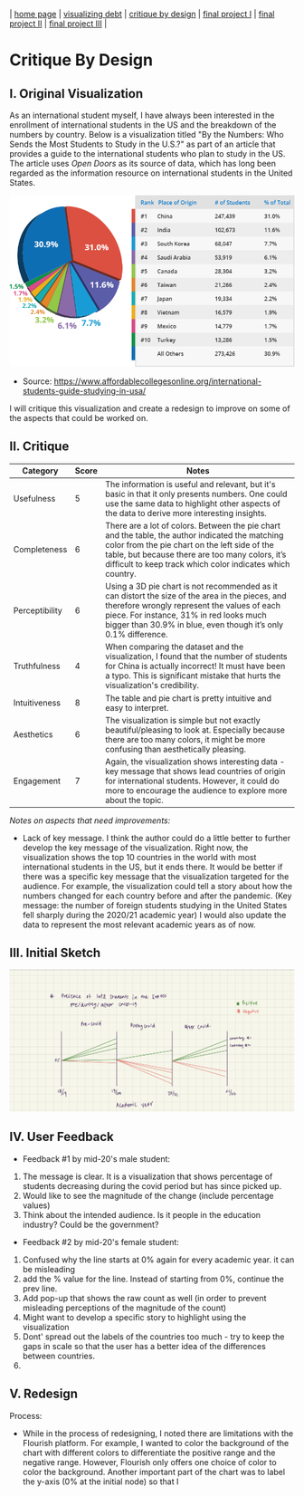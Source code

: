 | [home page](https://cmustudent.github.io/tswd-portfolio-templates/) | [visualizing debt](visualizing-government-debt) | [critique by design](critique-by-design) | [final project I](final-project-part-one) | [final project II](final-project-part-two) | [final project III](final-project-part-three) |

# Critique By Design

## I. Original Visualization
As an international student myself, I have always been interested in the enrollment of international students in the US and the breakdown of the numbers by country. Below is a visualization titled "By the Numbers: Who Sends the Most Students to Study in the U.S.?" as part of an article that provides a guide to the international students who plan to study in the US. The article uses _Open Doors_ as its source of data, which has long been regarded as the information resource on international students in the United States. 

![Original Visualization](study-in-the-US.png)
- Source: https://www.affordablecollegesonline.org/international-students-guide-studying-in-usa/

I will critique this visualization and create a redesign to improve on some of the aspects that could be worked on.

## II. Critique

| Category       | Score | Notes |
| -------------- | ----- |----- |
| Usefulness     |   5   | The information is useful and relevant, but it's basic in that it only presents numbers. One could use the same data to highlight other aspects of the data to derive more interesting insights. |
| Completeness   |   6   | There are a lot of colors. Between the pie chart and the table, the author indicated the matching color from the pie chart on the left side of the table, but because there are too many colors, it’s difficult to keep track which color indicates which country. |
| Perceptibility |   6   | Using a 3D pie chart is not recommended as it can distort the size of the area in the pieces, and therefore wrongly represent the values of each piece. For instance, 31% in red looks much bigger than 30.9% in blue, even though it’s only 0.1% difference. |
| Truthfulness   |   4   | When comparing the dataset and the visualization, I found that the number of students for China is actually incorrect! It must have been a typo. This is significant mistake that hurts the visualization's credibility. |
| Intuitiveness  |   8   | The table and pie chart is pretty intuitive and easy to interpret. |
| Aesthetics     |   6   | The visualization is simple but not exactly beautiful/pleasing to look at. Especially because there are too many colors, it might be more confusing than aesthetically pleasing. |
| Engagement     |   7   | Again, the visualization shows interesting data - key message that shows lead countries of origin for international students. However, it could do more to encourage the audience to explore more about the topic. |

*Notes on aspects that need improvements:*
- Lack of key message. I think the author could do a little better to further develop the key message of the visualization. Right now, the visualization shows the top 10 countries in the world with most international students in the US, but it ends there. It would be better if there was a specific key message that the visualization targeted for the audience. For example, the visualization could tell a story about how the numbers changed for each country before and after the pandemic. (Key message: the number of foreign students studying in the United States fell sharply during the 2020/21 academic year) I would also update the data to represent the most relevant academic years as of now. 

## III. Initial Sketch
![Sketch](sketch.jpg)

## IV. User Feedback
- Feedback #1 by mid-20's male student:
1) The message is clear. It is a visualization that shows percentage of students decreasing during the covid period but has since picked up.
2) Would like to see the magnitude of the change (include percentage values)
3) Think about the intended audience. Is it people in the education industry? Could be the government?

- Feedback #2 by mid-20's female student:
1) Confused why the line starts at 0% again for every academic year. it can be misleading
2) add the % value for the line. Instead of starting from 0%, continue the prev line.
3) Add pop-up that shows the raw count as well (in order to prevent misleading perceptions of the magnitude of the count)
4) Might want to develop a specific story to highlight using the visualization
5) Dont' spread out the labels of the countries too much - try to keep the gaps in scale so that the user has a better idea of the differences between countries.
6) 
  
## V. Redesign
<div class="flourish-embed flourish-slope" data-src="visualisation/15067570"><script src="https://public.flourish.studio/resources/embed.js"></script></div>

Process:
- While in the process of redesigning, I noted there are limitations with the Flourish platform. For example, I wanted to color the background of the chart with different colors to differentiate the positive range and the negative range. However, Flourish only offers one choice of color to color the background. Another important part of the chart was to label the y-axis (0% at the initial node) so that I
